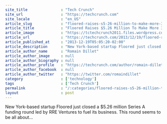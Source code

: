 ```yaml
---
site_title               : "Tech Crunch"
site_url                 : "https://techcrunch.com"
site_locale              : "en_US"
article_slug             : "floored-raises-s5-26-million-to-make-more-3d-scans-for-real-estate-with-its-laser-sensors"
article_title            : "Floored Raises $5.26 Million To Make More 3D Scans For Real Estate With Its Laser Sensors"
article_image            : "https://tctechcrunch2011.files.wordpress.com/2013/04/floored-screenshot-2.png?w=764&h=400&crop=1"
article_url              : "https://techcrunch.com/2013/12/19/floored-raises-5-26-million-to-make-more-3d-scans-for-real-estate-with-its-kinect-like-sensors/"
article_published_at     : "2013-12-19T05:05:20-02:00"
article_description      : "New York-based startup Floored just closed a $5.26 million Series A funding round led by RRE Ventures to fuel its business. This round seems to be all about..."
article_author_name      : "Romain Dillet"
article_author_image     : null
article_author_biography : null
article_author_profile   : "https://techcrunch.com/author/romain-dillet/"
article_author_facebook  : null
article_author_twitter   : "https://twitter.com/romaindillet"
category                 : ['technology']
tags                     : ['Tech Crunch']
permalink                : "/:categories/floored-raises-s5-26-million-to-make-more-3d-scans-for-real-estate-with-its-laser-sensors/"
layout                   : post
---
```


New York-based startup Floored just closed a $5.26 million Series A funding round led by RRE Ventures to fuel its business. This round seems to be all about...
